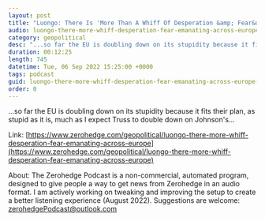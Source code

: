 ```yaml
---
layout: post
title: "Luongo: There Is 'More Than A Whiff Of Desperation &amp; Fear&quot; Emanating Across Europe"
audio: luongo-there-more-whiff-desperation-fear-emanating-across-europe-0
category: geopolitical
desc: "...so far the EU is doubling down on its stupidity because it fits their plan, as stupid as it is, much as I expect Truss to double down on Johnson's..."
duration: 00:12:25
length: 745
datetime: Tue, 06 Sep 2022 15:25:00 +0000
tags: podcast
guid: luongo-there-more-whiff-desperation-fear-emanating-across-europe-0
order: 0
---
```

...so far the EU is doubling down on its stupidity because it fits their plan, as stupid as it is, much as I expect Truss to double down on Johnson's...

Link: [https://www.zerohedge.com/geopolitical/luongo-there-more-whiff-desperation-fear-emanating-across-europe](https://www.zerohedge.com/geopolitical/luongo-there-more-whiff-desperation-fear-emanating-across-europe)

About: The Zerohedge Podcast is a non-commercial, automated program, designed to give people a way to get news from Zerohedge in an audio format.  I am actively working on tweaking and improving the setup to create a better listening experience (August 2022).  Suggestions are welcome: [zerohedgePodcast@outlook.com](mailto:zerohedgePodcast@outlook.com)